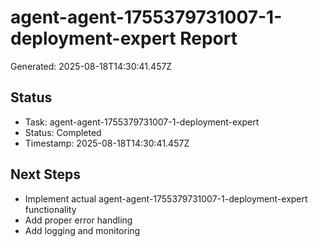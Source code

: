 # agent-agent-1755379731007-1-deployment-expert Report

Generated: 2025-08-18T14:30:41.457Z

## Status
- Task: agent-agent-1755379731007-1-deployment-expert
- Status: Completed
- Timestamp: 2025-08-18T14:30:41.457Z

## Next Steps
- Implement actual agent-agent-1755379731007-1-deployment-expert functionality
- Add proper error handling
- Add logging and monitoring
